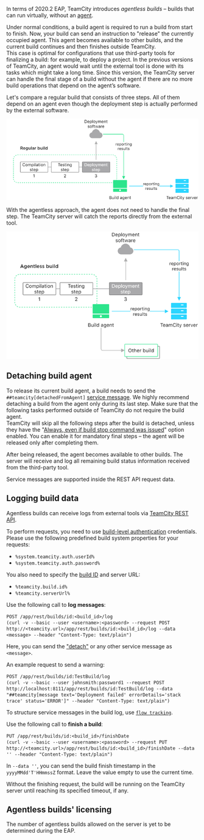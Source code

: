 [//]: # (title: Agentless Builds)
[//]: # (auxiliary-id: Agentless Builds)

In terms of 2020.2 EAP, TeamCity introduces _agentless builds_ – builds that can run virtually, without an [agent](build-agent.md).

Under normal conditions, a build agent is required to run a build from start to finish. Now, your build can send an instruction to "release" the currently occupied agent. This agent becomes available to other builds, and the current build continues and then finishes outside TeamCity.  
This case is optimal for configurations that use third-party tools for finalizing a build: for example, to deploy a project. In the previous versions of TeamCity, an agent would wait until the external tool is done with its tasks which might take a long time. Since this version, the TeamCity server can handle the final stage of a build without the agent if there are no more build operations that depend on the agent’s software.

Let's compare a regular build that consists of three steps. All of them depend on an agent even though the deployment step is actually performed by the external software.

<img src="../images/agent-depend-build.png" alt="Regular build"/>

With the agentless approach, the agent does not need to handle the final step. The TeamCity server will catch the reports directly from the external tool.

<img src="../images/agentless-build.png" alt="Agentless build"/>

## Detaching build agent

To release its current build agent, a build needs to send the `##teamcity[detachedFromAgent]` [service message](service-messages.md). We highly recommend detaching a build from the agent only during its last step. Make sure that the following tasks performed outside of TeamCity do not require the build agent.  
TeamCity will skip all the following steps after the build is detached, unless they have the "[Always, even if build stop command was issued](configuring-build-steps.md#Execution+policy)" option enabled. You can enable it for mandatory final steps – the agent will be released only after completing them.

After being released, the agent becomes available to other builds. The server will receive and log all remaining build status information received from the third-party tool.

Service messages are supported inside the REST API request data.

## Logging build data

Agentless builds can receive logs from external tools via [TeamCity REST API](rest-api.md).

To perform requests, you need to use [build-level authentication](artifact-dependencies.md#Build-level+authentication) credentials. Please use the following predefined build system properties for your requests:
* `%system.teamcity.auth.userId%`
* `%system.teamcity.auth.password%`

You also need to specify the [build ID](working-with-build-results.md#Internal+Build+ID) and server URL:
* `%teamcity.build.id%`
* `%teamcity.serverUrl%`

Use the following call to __log messages__:

```shell script
POST /app/rest/builds/id:<build_id>/log 
(curl -v --basic --user <username>:<password> --request POST http://<teamcity.url>/app/rest/builds/id:<build_id>/log --data <message> --header "Content-Type: text/plain")
```

Here, you can send the ["detach"](#Detaching+build+agent) or any other service message as `<message>`.

An example request to send a warning:

```shell script
POST /app/rest/builds/id:TestBuild/log 
(curl -v --basic --user johnsmith:password1 --request POST http://localhost:8111/app/rest/builds/id:TestBuild/log --data "##teamcity[message text='Deployment failed' errorDetails='stack trace' status='ERROR']" --header "Content-Type: text/plain")
```


<tip>
  
To structure service messages in the build log, use [`flow tracking`](service-messages.md#Message+FlowId).
  
</tip>

Use the following call to __finish a build__:

```shell script
PUT /app/rest/builds/id:<build_id>/finishDate
(curl -v --basic --user <username>:<password> --request PUT http://<teamcity.url>/app/rest/builds/id:<build_id>/finishDate --data '' --header "Content-Type: text/plain")
```

In `--data ''`, you can send the build finish timestamp in the `yyyyMMdd'T'HHmmssZ` format. Leave the value empty to use the current time.

Without the finishing request, the build will be running on the TeamCity server until reaching its specified timeout, if any.

## Agentless builds' licensing

The number of agentless builds allowed on the server is yet to be determined during the EAP.
